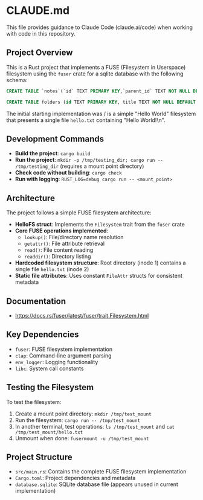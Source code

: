 # CLAUDE.md

This file provides guidance to Claude Code (claude.ai/code) when working with code in this repository.

## Project Overview

This is a Rust project that implements a FUSE (Filesystem in Userspace) filesystem using the `fuser` crate for a sqlite database with the following schema:

```sql
CREATE TABLE `notes`(`id` TEXT PRIMARY KEY,`parent_id` TEXT NOT NULL DEFAULT "",`title` TEXT NOT NULL DEFAULT "",`body` TEXT NOT NULL DEFAULT "",`created_time` INT NOT NULL,`updated_time` INT NOT NULL,`is_conflict` INT NOT NULL DEFAULT 0,`latitude` NUMERIC NOT NULL DEFAULT 0,`longitude` NUMERIC NOT NULL DEFAULT 0,`altitude` NUMERIC NOT NULL DEFAULT 0,`author` TEXT NOT NULL DEFAULT "",`source_url` TEXT NOT NULL DEFAULT "",`is_todo` INT NOT NULL DEFAULT 0,`todo_due` INT NOT NULL DEFAULT 0,`todo_completed` INT NOT NULL DEFAULT 0,`source` TEXT NOT NULL DEFAULT "",`source_application` TEXT NOT NULL DEFAULT "",`application_data` TEXT NOT NULL DEFAULT "",`order` NUMERIC NOT NULL DEFAULT 0,`user_created_time` INT NOT NULL DEFAULT 0,`user_updated_time` INT NOT NULL DEFAULT 0,`encryption_cipher_text` TEXT NOT NULL DEFAULT "",`encryption_applied` INT NOT NULL DEFAULT 0,`markup_language` INT NOT NULL DEFAULT 1,`is_shared` INT NOT NULL DEFAULT 0, share_id TEXT NOT NULL DEFAULT "", conflict_original_id TEXT NOT NULL DEFAULT "", master_key_id TEXT NOT NULL DEFAULT "", `user_data` TEXT NOT NULL DEFAULT "", `deleted_time` INT NOT NULL DEFAULT 0);

CREATE TABLE folders (id TEXT PRIMARY KEY, title TEXT NOT NULL DEFAULT "", created_time INT NOT NULL, updated_time INT NOT NULL, user_created_time INT NOT NULL DEFAULT 0, user_updated_time INT NOT NULL DEFAULT 0, encryption_cipher_text TEXT NOT NULL DEFAULT "", encryption_applied INT NOT NULL DEFAULT 0, parent_id TEXT NOT NULL DEFAULT "", is_shared INT NOT NULL DEFAULT 0, share_id TEXT NOT NULL DEFAULT "", master_key_id TEXT NOT NULL DEFAULT "", icon TEXT NOT NULL DEFAULT "", `user_data` TEXT NOT NULL DEFAULT "", `deleted_time` INT NOT NULL DEFAULT 0);
```

The initial starting implementation was / is a simple "Hello World" filesystem that presents a single file `hello.txt` containing "Hello World!\n".

## Development Commands

- **Build the project**: `cargo build`
- **Run the project**: `mkdir -p /tmp/testing_dir; cargo run -- /tmp/testing_dir` (requires a mount point directory)
- **Check code without building**: `cargo check`
- **Run with logging**: `RUST_LOG=debug cargo run -- <mount_point>`

## Architecture

The project follows a simple FUSE filesystem architecture:

- **HelloFS struct**: Implements the `Filesystem` trait from the `fuser` crate
- **Core FUSE operations implemented**:
  - `lookup()`: File/directory name resolution
  - `getattr()`: File attribute retrieval
  - `read()`: File content reading
  - `readdir()`: Directory listing
- **Hardcoded filesystem structure**: Root directory (inode 1) contains a single file `hello.txt` (inode 2)
- **Static file attributes**: Uses constant `FileAttr` structs for consistent metadata

## Documentation

  * https://docs.rs/fuser/latest/fuser/trait.Filesystem.html

## Key Dependencies

- `fuser`: FUSE filesystem implementation
- `clap`: Command-line argument parsing
- `env_logger`: Logging functionality
- `libc`: System call constants

## Testing the Filesystem

To test the filesystem:
1. Create a mount point directory: `mkdir /tmp/test_mount`
2. Run the filesystem: `cargo run -- /tmp/test_mount`
3. In another terminal, test operations: `ls /tmp/test_mount` and `cat /tmp/test_mount/hello.txt`
4. Unmount when done: `fusermount -u /tmp/test_mount`

## Project Structure

- `src/main.rs`: Contains the complete FUSE filesystem implementation
- `Cargo.toml`: Project dependencies and metadata
- `database.sqlite`: SQLite database file (appears unused in current implementation)
